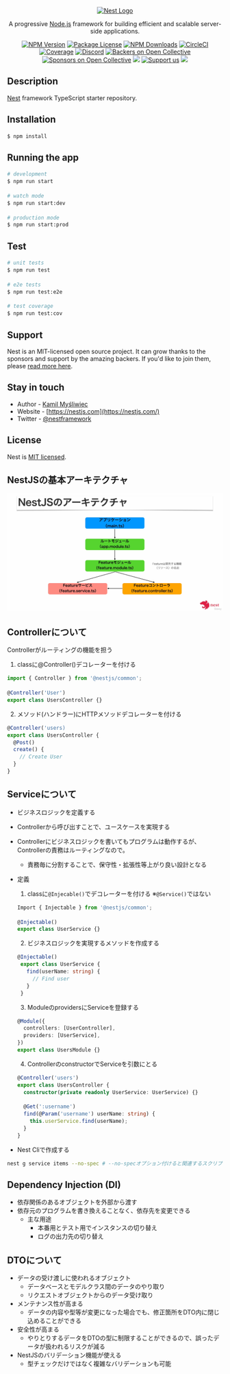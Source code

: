 <p align="center">
  <a href="http://nestjs.com/" target="blank"><img src="https://nestjs.com/img/logo-small.svg" width="200" alt="Nest Logo" /></a>
</p>

[circleci-image]: https://img.shields.io/circleci/build/github/nestjs/nest/master?token=abc123def456
[circleci-url]: https://circleci.com/gh/nestjs/nest

  <p align="center">A progressive <a href="http://nodejs.org" target="_blank">Node.js</a> framework for building efficient and scalable server-side applications.</p>
    <p align="center">
<a href="https://www.npmjs.com/~nestjscore" target="_blank"><img src="https://img.shields.io/npm/v/@nestjs/core.svg" alt="NPM Version" /></a>
<a href="https://www.npmjs.com/~nestjscore" target="_blank"><img src="https://img.shields.io/npm/l/@nestjs/core.svg" alt="Package License" /></a>
<a href="https://www.npmjs.com/~nestjscore" target="_blank"><img src="https://img.shields.io/npm/dm/@nestjs/common.svg" alt="NPM Downloads" /></a>
<a href="https://circleci.com/gh/nestjs/nest" target="_blank"><img src="https://img.shields.io/circleci/build/github/nestjs/nest/master" alt="CircleCI" /></a>
<a href="https://coveralls.io/github/nestjs/nest?branch=master" target="_blank"><img src="https://coveralls.io/repos/github/nestjs/nest/badge.svg?branch=master#9" alt="Coverage" /></a>
<a href="https://discord.gg/G7Qnnhy" target="_blank"><img src="https://img.shields.io/badge/discord-online-brightgreen.svg" alt="Discord"/></a>
<a href="https://opencollective.com/nest#backer" target="_blank"><img src="https://opencollective.com/nest/backers/badge.svg" alt="Backers on Open Collective" /></a>
<a href="https://opencollective.com/nest#sponsor" target="_blank"><img src="https://opencollective.com/nest/sponsors/badge.svg" alt="Sponsors on Open Collective" /></a>
  <a href="https://paypal.me/kamilmysliwiec" target="_blank"><img src="https://img.shields.io/badge/Donate-PayPal-ff3f59.svg"/></a>
    <a href="https://opencollective.com/nest#sponsor"  target="_blank"><img src="https://img.shields.io/badge/Support%20us-Open%20Collective-41B883.svg" alt="Support us"></a>
  <a href="https://twitter.com/nestframework" target="_blank"><img src="https://img.shields.io/twitter/follow/nestframework.svg?style=social&label=Follow"></a>
</p>
  <!--[![Backers on Open Collective](https://opencollective.com/nest/backers/badge.svg)](https://opencollective.com/nest#backer)
  [![Sponsors on Open Collective](https://opencollective.com/nest/sponsors/badge.svg)](https://opencollective.com/nest#sponsor)-->

## Description

[Nest](https://github.com/nestjs/nest) framework TypeScript starter repository.

## Installation

```bash
$ npm install
```

## Running the app

```bash
# development
$ npm run start

# watch mode
$ npm run start:dev

# production mode
$ npm run start:prod
```

## Test

```bash
# unit tests
$ npm run test

# e2e tests
$ npm run test:e2e

# test coverage
$ npm run test:cov
```

## Support

Nest is an MIT-licensed open source project. It can grow thanks to the sponsors and support by the amazing backers. If you'd like to join them, please [read more here](https://docs.nestjs.com/support).

## Stay in touch

- Author - [Kamil Myśliwiec](https://kamilmysliwiec.com)
- Website - [https://nestjs.com](https://nestjs.com/)
- Twitter - [@nestframework](https://twitter.com/nestframework)

## License

Nest is [MIT licensed](LICENSE).

## NestJSの基本アーキテクチャ

![](./for_readme/nestjs_architecture.png)

## Controllerについて

Controllerがルーティングの機能を担う

1. classに@Controller()デコレーターを付ける

```typescript
import { Controller } from '@nestjs/common';

@Controller('User')
export class UsersController {}
```

2. メソッド(ハンドラー)にHTTPメソッドデコレーターを付ける

```typescript
@Controller('users)
export class UsersController {
  @Post()
  create() {
    // Create User
  }
}
```

## Serviceについて

- ビジネスロジックを定義する
- Controllerから呼び出すことで、ユースケースを実現する
- Controllerにビジネスロジックを書いてもプログラムは動作するが、Controllerの責務はルーティングなので。
  - 責務毎に分割することで、保守性・拡張性等上がり良い設計となる
- 定義
  1. classに`@Injecable()`でデコレーターを付ける ※`@Service()`ではない

  ```typescript
  Import { Injectable } from '@nestjs/common';

  @Injectable()
  export class UserService {}
  ```

  2. ビジネスロジックを実現するメソッドを作成する

   ```typescript
  @Injectable()
    export class UserService {
      find(userName: string) {
        // Find user
      }
    }
   ```

  3. ModuleのprovidersにServiceを登録する

  ```typescript
  @Module({
    controllers: [UserController],
    providers: [UserService],
  })
  export class UsersModule {}
  ```

  4. ControllerのconstructorでServiceを引数にとる

  ```typescript
  @Controller('users')
  export class UsersController {
    constructor(private readonly UserService: UserService) {}

    @Get(':username')
    find(@Param('username') userName: string) {
      this.userService.find(userName);
    }
  }
  ```
- Nest Cliで作成する

```bash
nest g service items --no-spec # --no-specオプション付けると関連するスクリプト(テストとか)が生成されない
```

## Dependency Injection (DI)

- 依存関係のあるオブジェクトを外部から渡す
- 依存元のプログラムを書き換えることなく、依存先を変更できる
  - 主な用途
    - 本番用とテスト用でインスタンスの切り替え
    - ログの出力先の切り替え

## DTOについて
- データの受け渡しに使われるオブジェクト
  - データベースとモデルクラス間のデータのやり取り
  - リクエストオブジェクトからのデータ受け取り
- メンテナンス性が高まる
  - データの内容や型等が変更になった場合でも、修正箇所をDTO内に閉じ込めることができる
- 安全性が高まる
  - やりとりするデータをDTOの型に制限することができるので、誤ったデータが扱われるリスクが減る
- NestJSのバリデーション機能が使える
  - 型チェックだけではなく複雑なバリデーションも可能